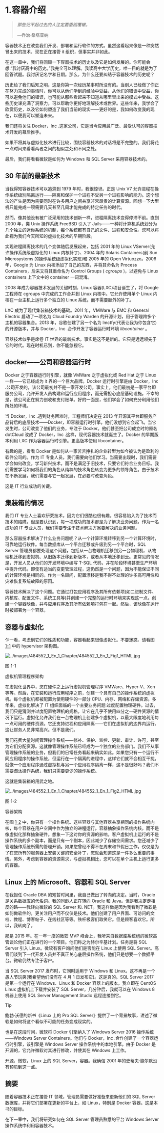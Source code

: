 # 1.容器介绍

> *那些记不起过去的人注定要重蹈覆辙。*
> 
> —乔治·桑塔亚纳

容器技术正在改变我们开发、部署和运行软件的方式。虽然这看起来像是一种突然冒出来的技术，现在正在接管 it 组织，但事实并非如此。

在这一章中，我们将回顾一下容器技术的历史以及它是如何发展的。你可能会想:“我讨厌高中的历史。”我完全可以理解。我读高中大学历史，唯一目的就是为了回答试题。我讨厌记名字和日期。那么，为什么还要纠结于容器技术的历史呢？

历史给了我们后知之明，这是你第一次经历某事时所没有的。当别人已经做了你正在努力完成的事情时，你可以从他们学到的经验中受益，从他们的错误中受益，你可以避免他们的错误，也可能从那些看起来不知道从哪里冒出来的模式中受益。这些历史课充满了洞察力，可以帮助你更好地理解技术或世界。这些年来，我学会了欣赏历史，以及它如何塑造了我们当前的现实——更好的是，我如何改变我的现在，以便我可以塑造未来。

我们还将关注 Docker，Inc .这家公司，它是当今应用最广泛、最受认可的容器技术开发的幕后推手。

如果不将其与虚拟化技术进行比较，围绕容器技术的对话将是不完整的。我们将花一点时间来看看两者之间的相似之处和不同之处。

最后，我们将看看微软是如何为 Windows 和 SQL Server 采用容器技术的。

## 30 年前的最新技术

当我得知容器技术可以追溯到 1979 年时，我很惊讶。正是 Unix V7 允许进程在操作系统级别隔离运行——隔离和保护一个进程不受另一个进程影响的能力。这个想法的产生是因为需要同时在许多用户之间共享非常昂贵的计算资源。回想一下大型机只能完成一项需要几天甚至几周才能完成的特定任务的时代。

然而，像其他没有被广泛采用的技术创新一样，进程隔离技术变得停滞不前。直到 2000 年，类 Unix 操作系统 FreeBSD 引入了 Jails——一种将计算机系统划分为几个独立的迷你系统的机制，每个系统都有自己的文件、进程和安全性。您可以将此视为我们今天所知的虚拟化技术的早期阶段。

实现进程隔离技术的几个变体随后发展起来，包括 2001 年的 Linux VServer(允许操作系统级虚拟化的 Linux 内核补丁)、2004 年的 Solaris Containers(前 Sun Microsystems 的操作系统级虚拟化实现)和 2005 年的 Open Virtuozzo。2006 年，Google 为 Linux 内核添加了自己的东西，并将其命名为 Process Containers，后来又将其重命名为 Control Groups ( *cgroups* )，以避免与 Linux containers 上下文中的 container 一词混淆。

2008 年成为容器技术发展的关键时刻，Linux 容器(LXC)项目诞生了，将 Google 工程师在 cgroups 中完成的工作合并到 Linux 内核中。它允许使用单个 Linux 内核在一台主机上运行多个独立的 Linux 系统，而不需要额外的补丁。

LXC 成为了现代集装箱技术的基础。2011 年，VMWare 与 EMC 和 General Electric 启动了一项名为 Cloud Foundry Warden 的开源计划，用于管理跨多个主机的容器集合。2013 年，谷歌创建了另一个名为 lmctfy(代表让我为你包含它)的开源版本，并与 Docker，Inc .合作开发了容器运行时环境 *libcontainer* 。

容器技术似乎是席卷 IT 世界的最新技术。事实是这不是新的。它只是远远领先于它的时代。现在时机已到，你不能忽视它。

## docker——公司和容器运行时

Docker 之于容器运行时引擎，就像 VMWare 之于虚拟化或 Red Hat 之于 Linux 一样——它已经成为 it 界的一个巨大品牌。Docker 运行时引擎是由 Docker，Inc .公司开发的，该公司最初并不是一家开发公司。事实上，他们最初是一家平台即服务公司，允许开发人员构建和运行应用程序，而无需担心底层基础设施。不幸的是，该公司正在努力创收和支付账单。好的一面是，他们学会了如何充分利用他们所处的环境。

当 Docker，Inc .遇到财务困难时，工程师们决定在 2013 年开源其平台即服务产品背后的底层技术——Docker，即容器运行时引擎。他们没想到它会起飞。当它发生时，公司改变了他们的业务，专注于 Docker。他们甚至把公司成立时的原名 dotCloud 改成了 Docker，Inc .这样，现代容器技术就诞生了。Docker 的早期版本利用 LXC 作为容器运行时引擎。更高版本使用 libcontainer。

有趣的是，看看 Docker 是如何从一家苦苦挣扎的企业转型为如今被认为是盈利的软件公司的。作为 IT 专业人员，我们需要向他们学习。当需要出现时，我们需要学会如何改变。学习新兴技术，而不是满足于旧技术，只要它们符合业务目标。我们需要学习如何将我们的角色从纯粹的技术角色转变为更多的领导角色。由于技术在不断发展，我们需要与它一起发展，在必要时改变角色。

这是 IT 行业成功的关键。

## 集装箱的情况

我们 IT 专业人士喜欢研究技术，因为它们很酷也很有趣。很容易陷入为了技术而技术的陷阱。但是要认识到，每一项成功的技术都是为了解决业务问题。作为一名成功的 IT 专业人员，我们需要专注于技术解决方案要解决的业务问题。

那么容器技术解决了什么业务问题呢？从一个计算环境转移到另一个计算环境时，可靠地运行软件。每当数据库从一个平台迁移或升级到另一个平台时，SQL Server 管理员都要处理这个问题，包括从一台物理机迁移到另一台物理机、从物理机迁移到虚拟机、从旧版本迁移到新版本，或者从本地迁移到云。更常见的情况是，开发人员从他们的开发环境中编写 T-SQL 代码，并在阶段环境甚至生产环境中提升代码。即使有适当的变更管理过程，这仍然是一个问题，因为不能保证不同的计算环境是相同的。作为一名顾问，配置漂移是我不得不处理的许多高可用性和灾难恢复系统故障的原因。

容器技术解决了这个问题。它通过打包应用程序及其所有依赖项(如二进制文件、内核库、配置文件、系统工具等)并创建一个完整的运行时环境来实现这一点。创建一个容器映像，并与应用程序及其所有依赖项打包在一起。然后，该映像在运行时被部署为一个容器。

## 容器与虚拟化

乍一看，考虑到它们的性质和功能，容器看起来很像虚拟化。不要迷惑。请看图 [1-1](#Fig1) 中的 hypervisor 架构图。

![../images/484552_1_En_1_Chapter/484552_1_En_1_Fig1_HTML.jpg](../images/484552_1_En_1_Chapter/484552_1_En_1_Fig1_HTML.jpg)

图 1-1

虚拟机管理程序架构

在虚拟化世界中，您在硬件之上运行虚拟机管理程序 VMWare、Hyper-V、Xen 等等。然后，在安装和运行应用程序之前，创建一个具有自己的操作系统的虚拟机。每个虚拟机都被配置为使用硬件的一部分 CPU、内存、网络和存储资源。多年来，虚拟化解决了 IT 组织面临的一个主要业务问题:过度配置物理硬件。过去，我们只是猜测并过度配置物理机的规格，让它在几乎不使用四分之一硬件资源的情况下运行。虚拟化允许我们在一台物理机上创建多个虚拟机，以最大限度地利用每一点可用的硬件资源。它还支持进程和应用隔离——它们在虚拟机的边界内运行。这让财务人员非常高兴。但不是我们。

我们花费大量时间管理操作系统——修补、保护、监控、更新、审计、许可，甚至为它们分配资源。这就像管理操作系统已经成为一个独立的业务部门。我们不从事管理操作系统的业务，但我们的日常任务看起来确实如此。如果您只有一个运行不同应用程序的操作系统，但运行在一个隔离的进程中，这样它们就不会相互干扰，就像一个应用程序通过虚拟机与另一个应用程序隔离一样，这不是很好吗？我们不需要淘汰操作系统，我们只需要更少的操作系统。

这就是集装箱的用武之地。

![../images/484552_1_En_1_Chapter/484552_1_En_1_Fig2_HTML.jpg](../images/484552_1_En_1_Chapter/484552_1_En_1_Fig2_HTML.jpg)

图 1-2

容器架构

在图 [1-2](#Fig2) 中，你只有一个操作系统。这些容器与其他容器共享相同的操作系统内核，每个容器在用户空间中作为独立的进程运行。容器抽象操作系统内核，而不是像虚拟化那样抽象硬件。想象一下这对你的资源的影响。客户虚拟机上运行的不是操作系统的多个副本，而是只有一个副本，因此减少了存储空间需求。您还减少了管理操作系统所需的管理开销。如果您曾经不得不在周末和节假日工作，仅仅是为了在您所有的服务器上安装关键的安全补丁，您就会知道这是一件多么重要的事情。另外，考虑到容器的资源需求，与虚拟机相比，您可以在单个主机上运行更多的容器。

## Linux 上的 Microsoft、容器和 SQL Server

在我担任 Oracle DBA 的短暂时间里，我自己做出了转向的决定。当时，Oracle 是关系数据库的代名词。我的同龄人正在转向 Oracle 和 Java。但是我决定走相反的路——我转向微软的 SQL Server 和. NET。我这样做是因为我看到了微软是如何做软件的，更关注用户而不仅仅是技术。他们创建了用户界面、可访问的文档、教程、博客帖子、在线社区等等。铁杆极客们取笑它。但是顾客喜欢它。所以，我转向了。

那是 2015 年。在一年一度的微软 MVP 峰会上，我听来自数据库系统组的微软高管谈论他们正在进行的一个项目。他们称之为赫尔辛基计划。任务是将 SQL Server 引入 Linux。微软有客户询问他们是否能在 Linux 上使用 SQL Server。高管们谈到下一代开发人员并不真正关心底层操作系统，他们只是想要一个数据平台。微软仍然专注于客户。

当 SQL Server 2017 发布时，它同时适用于 Windows 和 Linux。这不再是一个愚人节玩笑(我希望他们没有在 4 月 1 日发布它)。这是真的。SQL Server 2017 是第一个运行在 Windows、Linux 和 Docker 容器上的版本。我立即在 CentOS Linux 虚拟机上下载并安装了 SQL Server，几分钟后，我就可以在 Windows 8 机器上使用 SQL Server Management Studio 远程连接到它。

Tip

鲍勃·沃德的新书《Linux 上的 Pro SQL Server》提供了一个背景故事，讲述了微软是如何将这个看似不可能的任务变成现实的。

也是在这段时间，微软将 Docker 引擎纳入了 Windows Server 2016 操作系统——Windows Server Containers。他们与 Docker，Inc .合作创建了一个容器运行时引擎，该引擎是 Windows Server 操作系统中的本地引擎。由于 Docker 是开源的，它允许微软对其进行修改，并使其在 Windows 上工作。

开源，微软，Linux 上的 SQL Server，容器。我确信 2001 年的史蒂夫·鲍尔默没有预见到这一点。

## 摘要

随着容器技术正在接管 IT 领域，管理员需要做好准备来更新他们的 SQL Server 数据库，并将它们部署在更新的平台上，如 Linux，特别是 Docker 容器。这是本书的目标。

在下一章中，我们将研究如何在 SQL Server 管理员熟悉的平台 Windows Server 操作系统中利用容器技术。